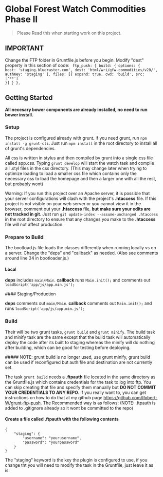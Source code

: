 # Global Forest Watch Commodities Phase II

> Please Read this when starting work on this project.

## IMPORTANT
Change the FTP folder in Gruntfile.js before you begin.  Modify "dest" property in this section of code:
<code>
    ftp_push: {
            build: {
                options: {
                    host: 'staging.blueraster.com',
                    dest: 'html/wri/gfw-commodities/v20/',
                    authKey: 'staging'
                },
                files: [{
                    expand: true,
                    cwd: 'build',
                    src: ['**']
                }]
            }
        },
</code>

## Getting Started
<strong>All necesary bower components are already installed, no need to run bower install.</strong>

### Setup
<p>The project is configured already with grunt.  If you need grunt, run <code>npm install -g grunt-cli</code>.  Just run <code>npm install</code> in the root directory to install all of grunt's dependencies.</p>
<p>All css is written in stylus and then compiled by grunt into a single css file called app.css.  Typing <code>grunt develop</code> will start the watch task and compile all .styl files in the css directory. (This may change later when trying to optimize loading to load a smaller css file which contains only the necessary css to load the homepage and then a larger one with all the rest, but probably wont)</p>
<p>Warning: If you run this project over an Apache server, it is possible that your server configurations will clash with the project's <strong>.htaccess</strong> file.  If this project is not visible on your web server or you cannot view it in the browser, comment out your <strong>.htaccess</strong> file, <strong> but make sure your edits are not tracked in git</strong>.  Just run <code>git update-index --assume-unchanged .htaccess</code> in the root directory to ensure that any changes you make to the <strong>.htaccess</strong> file will not affect production.</p>

### Prepare to Build
The bootload.js file loads the classes differently when running locally vs on a server.  Change the "deps" and "callback" as needed. (Also see comments around line 34 in bootloader.js.)
#### Local
<p><strong>deps</strong> includes <code>main/Main</code>. <strong>callback</strong> runs <code>Main.init();</code> and comments out <code>loadScript('app/js/app.min.js');</code></p>
#### Staging/Production
<p><strong>deps</strong> comments out <code>main/Main</code>. <strong>callback</strong> comments out <code>Main.init();</code> and runs <code>loadScript('app/js/app.min.js');</code></p>

### Build
<p>Their will be two grunt tasks, <code>grunt build</code> and <code>grunt minify</code>.  The build task and minify task are the same except that the build task will automatically deploy the code after its built to staging whereas the minify will do nothing after building, which can be good for testing before deploying.</p>
##### NOTE: grunt build is no longer used, use grunt minify, grunt build can be used if reconfigured but auth file and destination are not currently set.
<p>The task <code>grunt build</code> needs a <strong>.ftpauth</strong> file located in the same directory as the Gruntfile.js which contains credentials for the task to log into ftp.  You can skip creating that file and specify them manually but <strong>DO NOT COMMIT YOUR CREDENTIALS TO ANY REPO</strong>.  If you really want to, you can get instructions on how to do that at my github page <a href='https://github.com/Robert-W/grunt-ftp-push' target='_blank'>https://github.com/Robert-W/grunt-ftp-push</a>.  The Recommended way is as follows: (NOTE: .ftpauth is added to .gitignore already so it wont be committed to the repo)</p>

#### Create a file called .ftpauth with the following contents
<pre><code>{
	"staging": {
		"username": "yourusername",
		"password": "yourpassword"
	}
}
</code></pre>
<p>The "staging" keyword is the key the plugin is configured to use, if you change tht you will need to modify the task in the Gruntfile, just leave it as is.</p>
